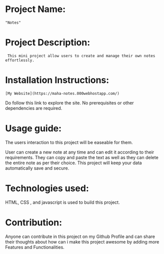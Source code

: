# Project Name:
    "Notes"

# Project Description:
     This mini project allow users to create and manage their own notes effortlessly.

# Installation Instructions:
    [My Website](https://maha-notes.000webhostapp.com/)
  Do follow this link to explore the site. No prerequisites or other dependencies are required.

# Usage guide:
   The users interaction to this project will be easeable for them.

   User can create a new note at any time and can edit it according to their requirements. They can copy and paste the text as well as they can delete the entire note as per their choice.
   This project will keep your data automatically save and secure.

# Technologies used:
   HTML, CSS , and javascript is used to build this project.

# Contribution:
   Anyone can contribute in this project on my  Github Profile and can share their thoughts about how can i make this project awesome by adding more Features and Functionalities.
